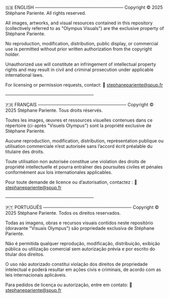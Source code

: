 🇬🇧 ENGLISH
────────────────────────────
Copyright © 2025 Stéphane Pariente. All rights reserved.

All images, artworks, and visual resources contained in this repository (collectively referred to as "Olympus Visuals") are the exclusive property of Stéphane Pariente.

No reproduction, modification, distribution, public display, or commercial use is permitted without prior written authorization from the copyright holder.

Unauthorized use will constitute an infringement of intellectual property rights and may result in civil and criminal prosecution under applicable international laws.

For licensing or permission requests, contact:
📧 stephanepariente@spup.fr

────────────────────────────

🇫🇷 FRANÇAIS
────────────────────────────
Copyright © 2025 Stéphane Pariente. Tous droits réservés.

Toutes les images, œuvres et ressources visuelles contenues dans ce répertoire (ci-après "Visuels Olympus") sont la propriété exclusive de Stéphane Pariente.

Aucune reproduction, modification, distribution, représentation publique ou utilisation commerciale n’est autorisée sans l’accord écrit préalable du titulaire des droits.

Toute utilisation non autorisée constitue une violation des droits de propriété intellectuelle et pourra entraîner des poursuites civiles et pénales conformément aux lois internationales applicables.

Pour toute demande de licence ou d’autorisation, contactez :
📧 stephanepariente@spup.fr

────────────────────────────

🇵🇹 PORTUGUÊS
────────────────────────────
Copyright © 2025 Stéphane Pariente. Todos os direitos reservados.

Todas as imagens, obras e recursos visuais contidos neste repositório (doravante "Visuais Olympus") são propriedade exclusiva de Stéphane Pariente.

Não é permitida qualquer reprodução, modificação, distribuição, exibição pública ou utilização comercial sem autorização prévia e por escrito do titular dos direitos.

O uso não autorizado constitui violação dos direitos de propriedade intelectual e poderá resultar em ações civis e criminais, de acordo com as leis internacionais aplicáveis.

Para pedidos de licença ou autorização, entre em contato:
📧 stephanepariente@spup.fr